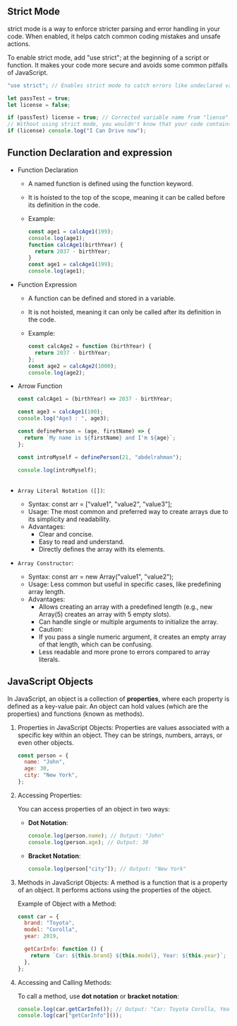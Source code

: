 ## Strict Mode

strict mode is a way to enforce stricter parsing and error handling in your code. When enabled, it helps catch common coding mistakes and unsafe actions.

To enable strict mode, add "use strict"; at the beginning of a script or function. It makes your code more secure and avoids some common pitfalls of JavaScript.

```js
"use strict"; // Enables strict mode to catch errors like undeclared variables

let passTest = true;
let license = false;

if (passTest) license = true; // Corrected variable name from "liense" to "license"
// Without using strict mode, you wouldn't know that your code contains an error.
if (license) console.log("I Can Drive now");
```

## Function Declaration and expression

- Function Declaration

  - A named function is defined using the function keyword.
  - It is hoisted to the top of the scope, meaning it can be called before its definition in the code.
  - Example:

    ```js
    const age1 = calcAge1(199);
    console.log(age1);
    function calcAge1(birthYear) {
      return 2037 - birthYear;
    }
    const age1 = calcAge1(199);
    console.log(age1);
    ```

- Function Expression

  - A function can be defined and stored in a variable.
  - It is not hoisted, meaning it can only be called after its definition in the code.
  - Example:

    ```js
    const calcAge2 = function (birthYear) {
      return 2037 - birthYear;
    };
    const age2 = calcAge2(1000);
    console.log(age2);
    ```

- Arrow Function

  ```js
  const calcAge1 = (birthYear) => 2037 - birthYear;

  const age3 = calcAge1(100);
  console.log("Age3 : ", age3);
  ```

  ```js
  const definePerson = (age, firstName) => {
    return `My name is ${firstName} and I'm ${age}`;
  };

  const introMyself = definePerson(21, "abdelrahman");

  console.log(introMyself);
  ```

##

- `Array Literal Notation ([])`:

  - Syntax: const arr = ["value1", "value2", "value3"];
  - Usage: The most common and preferred way to create arrays due to its simplicity and readability.
  - Advantages:
    - Clear and concise.
    - Easy to read and understand.
    - Directly defines the array with its elements.

- `Array Constructor`:

  - Syntax: const arr = new Array("value1", "value2");
  - Usage: Less common but useful in specific cases, like predefining array length.
  - Advantages:
    - Allows creating an array with a predefined length (e.g., new Array(5) creates an array with 5 empty slots).
    - Can handle single or multiple arguments to initialize the array.
    - Caution:
    - If you pass a single numeric argument, it creates an empty array of that length, which can be confusing.
    - Less readable and more prone to errors compared to array literals.

## JavaScript Objects

In JavaScript, an object is a collection of **properties**, where each property is defined as a key-value pair. An object can hold values (which are the properties) and functions (known as methods).

1. Properties in JavaScript Objects:
   Properties are values associated with a specific key within an object. They can be strings, numbers, arrays, or even other objects.

   ```js
   const person = {
     name: "John",
     age: 30,
     city: "New York",
   };
   ```

2. Accessing Properties:

   You can access properties of an object in two ways:

   - **Dot Notation**:

     ```js
     console.log(person.name); // Output: "John"
     console.log(person.age); // Output: 30
     ```

   - **Bracket Notation**:
     ```js
     console.log(person["city"]); // Output: "New York"
     ```

3. Methods in JavaScript Objects:
   A method is a function that is a property of an object. It performs actions using the properties of the object.

   Example of Object with a Method:

   ```js
   const car = {
     brand: "Toyota",
     model: "Corolla",
     year: 2019,

     getCarInfo: function () {
       return `Car: ${this.brand} ${this.model}, Year: ${this.year}`;
     },
   };
   ```

4. Accessing and Calling Methods:

   To call a method, use **dot notation** or **bracket notation**:

   ```js
   console.log(car.getCarInfo()); // Output: "Car: Toyota Corolla, Year: 2019"
   console.log(car["getCarInfo"]());
   ```
